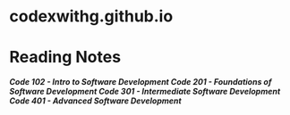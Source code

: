 # codexwithg.github.io
# Reading Notes
***Code 102 - Intro to Software Development
Code 201 - Foundations of Software Development
Code 301 - Intermediate Software Development
Code 401 - Advanced Software Development***
